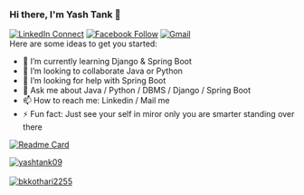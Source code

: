 ### Hi there, I'm Yash Tank 👋

<!--
**yashtank09/yashtank09** is a ✨ _special_ ✨ repository because its `README.md` (this file) appears on your GitHub profile.
-->
[![LinkedIn Connect](https://img.shields.io/badge/%20-Connect-black?color=14171A&labelColor=212121&logo=linkedin&logoColor=ffffff)](www.linkedin.com/in/tyjtank)
[![Facebook Follow](https://img.shields.io/badge/%20-Connect-black?color=14171A&labelColor=1976d2&logo=facebook&logoColor=ffffff)](https://www.facebook.com/people/Yash-Tank/100006877323735/)
[![Gmail](https://img.shields.io/badge/%20-Send%20Mail-black?color=14171A&labelColor=ef5350&logo=gmail&logoColor=ffffff)](mailto:yashtank09@gmail.com?subject=From%20GitHub&body=Hi,%20there.%20Found%20you%20from%20GitHub.)
<br>
Here are some ideas to get you started:
<br>
- 🌱 I’m currently learning Django & Spring Boot
- 👯 I’m looking to collaborate Java or Python
- 🤔 I’m looking for help with Spring Boot
- 💬 Ask me about Java / Python / DBMS / Django / Spring Boot
- 📫 How to reach me: Linkedin / Mail me
- ⚡ Fun fact: Just see your self in miror only you are smarter standing over there

[![Readme Card](https://github-readme-stats.vercel.app/api/pin/?username=yashtank09&repo=learn_java_deep&theme=tokyonight)](https://github.com/yashtank09/learn_java_deep)

<a href="">
  <img align="center" src="https://github-readme-stats.vercel.app/api?username=yashtank09&show_icons=true&theme=tokyonight" alt="yashtank09"/>
</a> <br><br>
<a href="">
  <img align="center" src="https://github-readme-stats.vercel.app/api/top-langs/?username=yashtank09&layout=compact&theme=tokyonight" alt="bkkothari2255"/>
</a>
